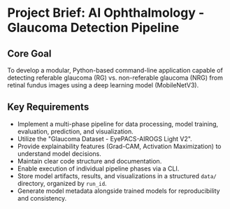 # Project Brief: AI Ophthalmology - Glaucoma Detection Pipeline

## Core Goal

To develop a modular, Python-based command-line application capable of detecting referable glaucoma (RG) vs. non-referable glaucoma (NRG) from retinal fundus images using a deep learning model (MobileNetV3).

## Key Requirements

-   Implement a multi-phase pipeline for data processing, model training, evaluation, prediction, and visualization.
-   Utilize the "Glaucoma Dataset - EyePACS-AIROGS Light V2".
-   Provide explainability features (Grad-CAM, Activation Maximization) to understand model decisions.
-   Maintain clear code structure and documentation.
-   Enable execution of individual pipeline phases via a CLI.
-   Store model artifacts, results, and visualizations in a structured `data/` directory, organized by `run_id`.
-   Generate model metadata alongside trained models for reproducibility and consistency.
